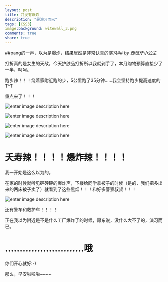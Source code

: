 ```yaml
---
layout: post
title: 并没有爆炸
description: "是演习而已"
tags: [CSS3]
image:background: witewall_3.png
comments: true
share: true
---
```

##pang的一声，以为是爆炸，结果居然是非常认真的演习##
*by 西班牙小公主*

打折真的是女生的天敌，今天护肤品打折所以我就剁手了，本月购物预算直接少了一半，呵呵。

跑步辣！！！绕着家附近跑的步，5公里跑了35分钟……我会坚持跑步提高速度的T^T

重点来了！！！

![enter image description here](http://ww3.sinaimg.cn/mw1024/6bfe8f1bgw1ewoixoruj2j22yo1o0b2a.jpg)

![enter image description here](http://ww4.sinaimg.cn/mw1024/6bfe8f1bgw1ewoiwfhq3kj22yo1o04qq.jpg)

![enter image description here](http://ww2.sinaimg.cn/mw1024/6bfe8f1bgw1ewoiu30m92j22yo1o0b2a.jpg)

![enter image description here](http://ww1.sinaimg.cn/mw1024/6bfe8f1bgw1ewoiv9gsw3j22yo1o07wi.jpg)

夭寿辣！！！！爆炸辣！！！！
==============
我一开始是这么以为的。

在家的时候就听见砰砰砰的爆炸声，下楼给同学拿被子的时候（是的，我们把多出来的两床被子卖了）就看到了这些黑烟！！！和好多警察叔叔！！！

![enter image description here](http://ww3.sinaimg.cn/mw1024/6bfe8f1bgw1ewoio3n7dtj22yo1o0e82.jpg)

还有警车和救护车！！！！

正在我以为附近是不是什么工厂爆炸了的时候，房东说，没什么大不了的，演习而已。

………………………哦
===================

你们开心就好:-)

那么，早安啦啦啦~~~~
